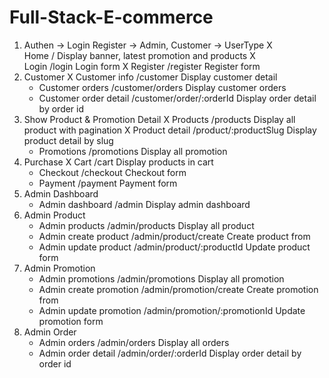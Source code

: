 # Full-Stack-E-commerce
1. Authen -> Login Register -> Admin, Customer -> UserType
    X  Home / Display banner, latest promotion and products
    X  Login /login Login form
    X  Register /register Register form
2. Customer
    X  Customer info /customer Display customer detail
    *  Customer orders /customer/orders Display customer orders
    *  Customer order detail /customer/order/:orderId Display order detail by order id
3. Show Product & Promotion Detail
    X  Products /products Display all product with pagination
    X  Product detail /product/:productSlug Display product detail by slug
    *  Promotions /promotions Display all promotion
4. Purchase
    X  Cart /cart Display products in cart
    *  Checkout /checkout Checkout form
    *  Payment /payment Payment form
5. Admin Dashboard
    * Admin dashboard /admin Display admin dashboard
6. Admin Product
    * Admin products /admin/products Display all product
    * Admin create product /admin/product/create Create product from
    * Admin update product /admin/product/:productId Update product form
7. Admin Promotion
    * Admin promotions /admin/promotions Display all promotion
    * Admin create promotion /admin/promotion/create Create promotion from
    * Admin update promotion /admin/promotion/:promotionId Update promotion form
8. Admin Order
    * Admin orders /admin/orders Display all orders
    * Admin order detail /admin/order/:orderId Display order detail by order id
